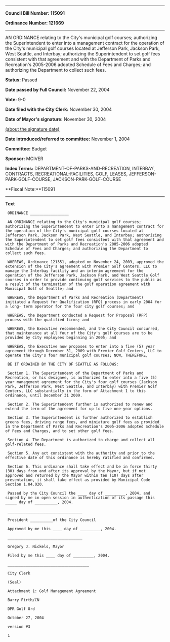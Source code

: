 

********

**Council Bill Number: 115091**
   
**Ordinance Number: 121669**
********

 AN ORDINANCE relating to the City's municipal golf courses; authorizing the Superintendent to enter into a management contract for the operation of the City's municipal golf courses located at Jefferson Park, Jackson Park, West Seattle, and Interbay; authorizing the Superintendent to set golf fees consistent with that agreement and with the Department of Parks and Recreation's 2005-2006 adopted Schedule of Fees and Charges; and authorizing the Department to collect such fees.

**Status:** Passed
   
**Date passed by Full Council:** November 22, 2004
   
**Vote:** 9-0
   
**Date filed with the City Clerk:** November 30, 2004
   
**Date of Mayor's signature:** November 30, 2004
   
[(about the signature date)](/~public/approvaldate.htm)
   
   
   
**Date introduced/referred to committee:** November 1, 2004
   
**Committee:** Budget
   
**Sponsor:** MCIVER
   
   
**Index Terms:** DEPARTMENT-OF-PARKS-AND-RECREATION, INTERBAY, CONTRACTS, RECREATIONAL-FACILITIES, GOLF, LEASES, JEFFERSON-PARK-GOLF-COURSE, JACKSON-PARK-GOLF-COURSE

**Fiscal Note:**115091

********

**Text**
   
```
 ORDINANCE _________________

 AN ORDINANCE relating to the City's municipal golf courses; authorizing the Superintendent to enter into a management contract for the operation of the City's municipal golf courses located at Jefferson Park, Jackson Park, West Seattle, and Interbay; authorizing the Superintendent to set golf fees consistent with that agreement and with the Department of Parks and Recreation's 2005-2006 adopted Schedule of Fees and Charges; and authorizing the Department to collect such fees.

 WHEREAS, Ordinance 121351, adopted on November 24, 2003, approved the extension of the City's agreement with Premier Golf Centers, LLC to manage the Interbay facility and an interim agreement for the operation of the Jefferson Park, Jackson Park, and West Seattle Golf courses in order to provide continuing golf services to the public as a result of the termination of the golf operation agreement with Municipal Golf of Seattle; and

 WHEREAS, the Department of Parks and Recreation (Department) initiated a Request for Qualification (RFQ) process in early 2004 for a long- term operator for the four city golf courses; and

 WHEREAS, the Department conducted a Request for Proposal (RFP) process with the qualified firms; and

 WHEREAS, the Executive recommended, and the City Council concurred, that maintenance at all four of the City's golf courses are to be provided by City employees beginning in 2005; and

 WHEREAS, the Executive now proposes to enter into a five (5) year agreement through December 31, 2009 with Premier Golf Centers, LLC to operate the City's four municipal golf courses; NOW, THEREFORE,

 BE IT ORDAINED BY THE CITY OF SEATTLE AS FOLLOWS:

 Section 1. The Superintendent of the Department of Parks and Recreation, or his designee, is authorized to enter into a five (5) year management agreement for the City's four golf courses (Jackson Park, Jefferson Park, West Seattle, and Interbay) with Premier Golf Centers, LLC substantially in the form of Attachment 1 to this ordinance, until December 31 2009.

 Section 2. The Superintendent further is authorized to renew and extend the term of the agreement for up to five one-year options.

 Section 3. The Superintendent is further authorized to establish greens fees, driving range fees, and miniature golf fees as provided in the Department of Parks and Recreation's 2005-2006 adopted Schedule of Fees and Charges, and to set other golf fees.

 Section 4. The Department is authorized to charge and collect all golf-related fees.

 Section 5. Any act consistent with the authority and prior to the effective date of this ordinance is hereby ratified and confirmed.

 Section 6. This ordinance shall take effect and be in force thirty (30) days from and after its approval by the Mayor, but if not approved and returned by the Mayor within ten (10) days after presentation, it shall take effect as provided by Municipal Code Section 1.04.020.

 Passed by the City Council the ____ day of _________, 2004, and signed by me in open session in authentication of its passage this _____ day of __________, 2004.

 _________________________________

 President __________of the City Council

 Approved by me this ____ day of _________, 2004.

 _________________________________

 Gregory J. Nickels, Mayor

 Filed by me this ____ day of _________, 2004.

 ____________________________________

 City Clerk

 (Seal)

 Attachment 1: Golf Management Agreement

 Barry Firth/CN

 DPR Golf Ord

 October 27, 2004

 version #3

 1

```
